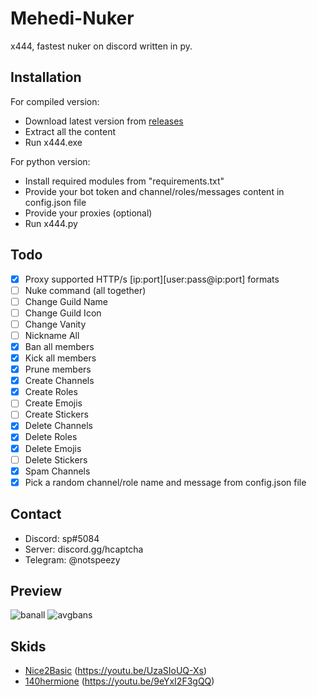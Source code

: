 # Mehedi-Nuker
x444, fastest nuker on discord written in py.
## Installation
For compiled version:

- Download latest version from [releases](https://github.com/notspeezy/x444-Nuker/releases)
- Extract all the content
- Run x444.exe

For python version:

- Install required modules from "requirements.txt"
- Provide your bot token and channel/roles/messages content in config.json file
- Provide your proxies (optional)
- Run x444.py
## Todo
- [x] Proxy supported HTTP/s [ip:port][user:pass@ip:port] formats
- [ ] Nuke command (all together)
- [ ] Change Guild Name
- [ ] Change Guild Icon
- [ ] Change Vanity
- [ ] Nickname All
- [x] Ban all members
- [x] Kick all members
- [x] Prune members
- [x] Create Channels
- [x] Create Roles
- [ ] Create Emojis
- [ ] Create Stickers
- [x] Delete Channels
- [x] Delete Roles
- [x] Delete Emojis
- [ ] Delete Stickers
- [x] Spam Channels
- [x] Pick a random channel/role name and message from config.json file
## Contact
- Discord: sp#5084
- Server: discord.gg/hcaptcha
- Telegram: @notspeezy
## Preview
![banall](https://user-images.githubusercontent.com/93849730/180956781-eb23c827-c3ec-4e80-a880-da98ece0bd1e.gif)
![avgbans](https://i.postimg.cc/T2NhVPbb/banspersec.png)
## Skids
- [Nice2Basic](https://github.com/Nice2Basic) (https://youtu.be/UzaSIoUQ-Xs)
- [140hermione](https://github.com/140hermione) (https://youtu.be/9eYxI2F3gQQ)

